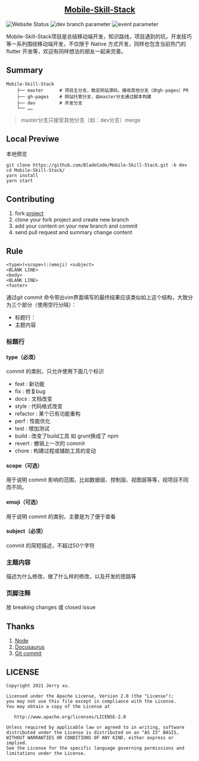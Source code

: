 <h2 align="center">
    <a href="https://mobile.incoder.org">Mobile-Skill-Stack</a>
</h2>

![Website Status](https://github.com/BladeCode/Mobile-Skill-Stack/actions/workflows/deploy.yml/badge.svg)
![dev branch parameter](https://github.com/BladeCode/Mobile-Skill-Stack/actions/workflows/deploy.yml/badge.svg?branch=dev)
![event parameter](https://github.com/BladeCode/Mobile-Skill-Stack/actions/workflows/deploy.yml/badge.svg?event=pull_request)

Mobile-Skill-Stack项目是总结移动端开发，知识路线，项目遇到的坑，开发技巧等一系列围绕移动端开发，不仅限于 Native 方式开发，同样也包含当前热门的 flutter 开发等，欢迎有同样想法的朋友一起来完善。

## Summary

```
Mobile-Skill-Stack
    ├── master      # 项目主分支，稳定网站源码，接收其他分支（非gh-pages）PR
    ├── gh-pages    # 网站托管分支，由master分支通过脚本构建
    ├── dev         # 开发分支
    └── ……
```

> master分支只接受其他分支（如：dev分支）merge

## Local Previwe

本地预览

```console
git clone https://github.com/BladeCode/Mobile-Skill-Stack.git -b dev
cd Mobile-Skill-Stack/
yarn install
yarn start
```

## Contributing

1. fork [project](https://github.com/BladeCode/Mobile-Skill-Stack)
2. clone your fork project and create new branch
3. add your content on your new branch and commit
4. send pull request and summary change content

## Rule

```
<type>(<scope>):(emoji) <subject>
<BLANK LINE>
<body>
<BLANK LINE>
<footer>
```

通过git commit 命令带出vim界面填写的最终结果应该类似如上这个结构，大致分为三个部分（使用空行分隔）：
* 标题行：
* 主题内容

### 标题行

#### type（必须） 

commit 的类别，只允许使用下面几个标识
* feat : 新功能
* fix : 修复bug
* docs : 文档改变
* style : 代码格式改变
* refactor : 某个已有功能重构
* perf : 性能优化
* test : 增加测试
* build : 改变了build工具 如 grunt换成了 npm
* revert : 撤销上一次的 commit
* chore : 构建过程或辅助工具的变动

#### scope（可选）

用于说明 commit 影响的范围，比如数据层、控制层、视图层等等，视项目不同而不同。

#### emoji（可选）

用于说明 commit 的类别，主要是为了便于查看

#### subject（必须）

commit 的简短描述，不超过50个字符

### 主题内容

描述为什么修改，做了什么样的修改，以及开发的思路等

### 页脚注释

放 breaking changes 或 closed issue

## Thanks

1. [Node](https://nodejs.org)
2. [Docusaurus](https://docusaurus.io)
3. [Git commit](https://incoder.org/2019/07/14/git-emoji)

## LICENSE
```
Copyright 2021 Jerry xu.

Licensed under the Apache License, Version 2.0 (the "License");
you may not use this file except in compliance with the License.
You may obtain a copy of the License at

   http://www.apache.org/licenses/LICENSE-2.0

Unless required by applicable law or agreed to in writing, software
distributed under the License is distributed on an "AS IS" BASIS,
WITHOUT WARRANTIES OR CONDITIONS OF ANY KIND, either express or implied.
See the License for the specific language governing permissions and
limitations under the License.
```